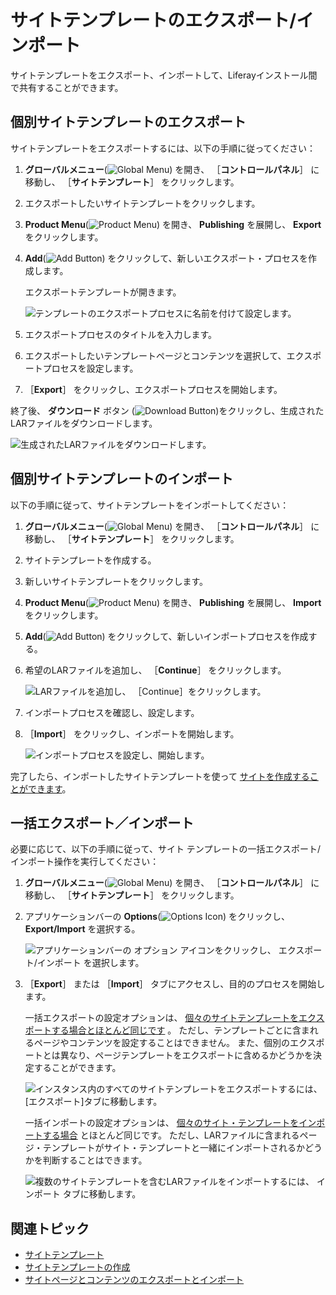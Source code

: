 # サイトテンプレートのエクスポート/インポート

サイトテンプレートをエクスポート、インポートして、Liferayインストール間で共有することができます。

## 個別サイトテンプレートのエクスポート

サイトテンプレートをエクスポートするには、以下の手順に従ってください：

1. **グローバルメニュー**(![Global Menu](../../../images/icon-applications-menu.png)) を開き、 ［**コントロールパネル**］ に移動し、 ［**サイトテンプレート**］ をクリックします。

1. エクスポートしたいサイトテンプレートをクリックします。

1. **Product Menu**(![Product Menu](../../../images/icon-product-menu.png)) を開き、 **Publishing** を展開し、 **Export** をクリックします。

1. **Add**(![Add Button](../../../images/icon-add.png)) をクリックして、新しいエクスポート・プロセスを作成します。

   エクスポートテンプレートが開きます。

   ![テンプレートのエクスポートプロセスに名前を付けて設定します。](./exporting-importing-site-templates/images/01.png)

1. エクスポートプロセスのタイトルを入力します。

1. エクスポートしたいテンプレートページとコンテンツを選択して、エクスポートプロセスを設定します。

1. ［**Export**］ をクリックし、エクスポートプロセスを開始します。

終了後、 **ダウンロード** ボタン (![Download Button](../../../images/icon-download.png))をクリックし、生成されたLARファイルをダウンロードします。

![生成されたLARファイルをダウンロードします。](./exporting-importing-site-templates/images/02.png)

## 個別サイトテンプレートのインポート

以下の手順に従って、サイトテンプレートをインポートしてください：

1. **グローバルメニュー**(![Global Menu](../../../images/icon-applications-menu.png)) を開き、 ［**コントロールパネル**］ に移動し、 ［**サイトテンプレート**］ をクリックします。

1. [](./creating-site-templates.md) サイトテンプレートを作成する。

1. 新しいサイトテンプレートをクリックします。

1. **Product Menu**(![Product Menu](../../../images/icon-product-menu.png)) を開き、 **Publishing** を展開し、 **Import** をクリックします。

1. **Add**(![Add Button](../../../images/icon-add.png)) をクリックして、新しいインポートプロセスを作成する。

1. 希望のLARファイルを追加し、 ［**Continue**］ をクリックします。

   ![LARファイルを追加し、 ［Continue］をクリックします。](./exporting-importing-site-templates/images/03.png)

1. インポートプロセスを確認し、設定します。

1. ［**Import**］ をクリックし、インポートを開始します。

   ![インポートプロセスを設定し、開始します。](./exporting-importing-site-templates/images/04.png)

完了したら、インポートしたサイトテンプレートを使って [サイトを作成することができます](../adding-a-site.md)。

## 一括エクスポート／インポート

必要に応じて、以下の手順に従って、サイト テンプレートの一括エクスポート/インポート操作を実行してください：

1. **グローバルメニュー**(![Global Menu](../../../images/icon-applications-menu.png)) を開き、 ［**コントロールパネル**］ に移動し、 ［**サイトテンプレート**］ をクリックします。

1. アプリケーションバーの **Options**(![Options Icon](../../../images/icon-options.png)) をクリックし、 **Export/Import** を選択する。

   ![アプリケーションバーの **オプション** アイコンをクリックし、 **エクスポート/インポート** を選択します。](./exporting-importing-site-templates/images/05.png)

1. ［**Export**］ または ［**Import**］ タブにアクセスし、目的のプロセスを開始します。

   一括エクスポートの設定オプションは、 [個々のサイトテンプレートをエクスポートする場合とほとんど同じです](#exporting-individual-site-templates) 。 ただし、テンプレートごとに含まれるページやコンテンツを設定することはできません。 また、個別のエクスポートとは異なり、ページテンプレートをエクスポートに含めるかどうかを決定することができます。

   ![インスタンス内のすべてのサイトテンプレートをエクスポートするには、 [**エクスポート**]タブに移動します。](./exporting-importing-site-templates/images/06.png)

   一括インポートの設定オプションは、 [個々のサイト・テンプレートをインポートする場合](#importing-individual-site-templates) とほとんど同じです。 ただし、LARファイルに含まれるページ・テンプレートがサイト・テンプレートと一緒にインポートされるかどうかを判断することはできます。

   ![複数のサイトテンプレートを含むLARファイルをインポートするには、 **インポート** タブに移動します。](./exporting-importing-site-templates/images/07.png)

## 関連トピック

* [サイトテンプレート](../site-templates.md)
* [サイトテンプレートの作成](./creating-site-templates.md)
* [サイトページとコンテンツのエクスポートとインポート](../exporting-importing-site-pages-and-content.md)
